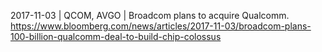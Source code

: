 
2017-11-03 | QCOM, AVGO | Broadcom plans to acquire Qualcomm. https://www.bloomberg.com/news/articles/2017-11-03/broadcom-plans-100-billion-qualcomm-deal-to-build-chip-colossus
